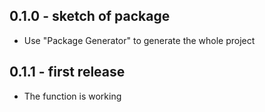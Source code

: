 ## 0.1.0 - sketch of package
* Use "Package Generator" to generate the whole project

## 0.1.1 - first release
* The function is working
